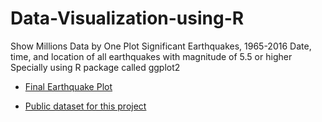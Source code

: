 # Data-Visualization-using-R
Show Millions Data by One Plot
Significant Earthquakes, 1965-2016
Date, time, and location of all earthquakes with magnitude of 5.5 or higher
Specially using R package called ggplot2
* [Final Earthquake Plot ](./Rplot03-2.png)

* [Public dataset for this project](https://www.kaggle.com/usgs/earthquake-database)


